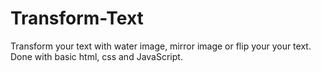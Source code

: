 # Transform-Text

Transform your text with water image, mirror image or flip your your text.
Done with basic html, css and JavaScript.
